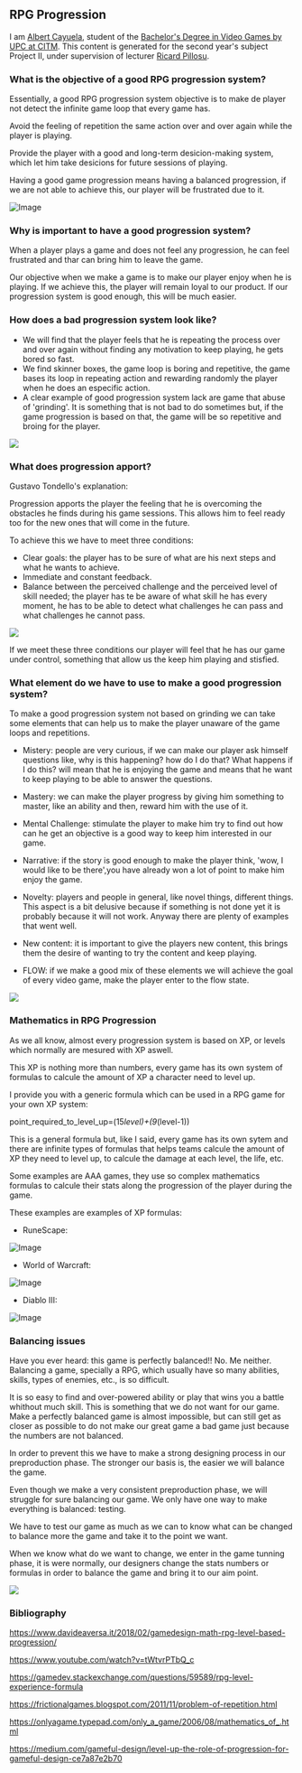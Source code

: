 ## RPG Progression

I am [Albert Cayuela](https://github.com/AlbertCayuela), student of the [Bachelor's Degree in Video Games by UPC at CITM](https://www.citm.upc.edu/ing/estudis/graus-videojocs/). This content is generated for the second year's subject Project II, under supervision of lecturer [Ricard Pillosu](https://es.linkedin.com/in/ricardpillosu).

### What is the objective of a good RPG progression system?

Essentially, a good RPG progression system objective is to make de player not detect the infinite game loop that every game has.

Avoid the feeling of repetition the same action over and over again while the player is playing.

Provide the player with a good and long-term desicion-making system, which let him take desicions for future sessions of playing.

Having a good game progression means having a balanced progression, if we are not able to achieve this, our player will be frustrated due to it.

![Image](https://github.com/AlbertCayuela/RPG-Progression/blob/master/documents/character-progression.jpg?raw=true)

### Why is important to have a good progression system?

When a player plays a game and does not feel any progression, he can feel frustrated and thar can bring him to leave the game.

Our objective when we make a game is to make our player enjoy when he is playing. If we achieve this, the player will remain loyal to our product. If our progression system is good enough, this will be much easier.

### How does a bad progression system look like?

- We will find that the player feels that he is repeating the process over and over again without finding any motivation to keep playing, he gets bored so fast.
- We find skinner boxes, the game loop is boring and repetitive, the game bases its loop in repeating action and rewarding randomly the player when he does an especific action.
- A clear example of good progression system lack are game that abuse of 'grinding'. It is something that is not bad to do sometimes but, if the game progression is based on that, the game will be so repetitive and broing for the player.

![](https://github.com/AlbertCayuela/RPG-Progression/blob/master/documents/sping.gif?raw=true)

### What does progression apport?

Gustavo Tondello's explanation:

Progression apports the player the feeling that he is overcoming the obstacles he finds during his game sessions. This allows him to feel ready too for the new ones that will come in the future.

To achieve this we have to meet three conditions:

- Clear goals: the player has to be sure of what are his next steps and what he wants to achieve.
- Immediate and constant feedback.
- Balance between the perceived challenge and the perceived level of skill needed; the player has te be aware of what skill he has every moment, he has to be able to detect what challenges he can pass and what challenges he cannot pass.

![](https://github.com/AlbertCayuela/RPG-Progression/blob/master/documents/goals.jpg?raw=true)

If we meet these three conditions our player will feel that he has our game under control, something that allow us the keep him playing and stisfied.

### What element do we have to use to make a good progression system?

To make a good progression system not based on grinding we can take some elements that can help us to make the player unaware of the game loops and repetitions.

- Mistery: people are very curious, if we can make our player ask himself questions like, why is this happening? how do I do that? What happens if I do this? will mean that he is enjoying the game and means that he want to keep playing to be able to answer the questions.

- Mastery: we can make the player progress by giving him something to master, like an ability and then, reward him with the use of it.

- Mental Challenge: stimulate the player to make him try to find out how can he get an objective is a good way to keep him interested in our game.

- Narrative: if the story is good enough to make the player think, 'wow, I would like to be there',you have already won a lot of point to make him enjoy the game.

- Novelty: players and people in general, like novel things, different things. This aspect is a bit delusive because if something is not done yet it is probably because it will not work. Anyway there are plenty of examples that went well.

- New content: it is important to give the players new content, this brings them the desire of wanting to try the content and keep playing.

- FLOW: if we make a good mix of these elements we will achieve the goal of every video game, make the player enter to the flow state.

![](https://github.com/AlbertCayuela/RPG-Progression/blob/master/documents/question-mark.jpg?raw=true)

### Mathematics in RPG Progression

As we all know, almost every progression system is based on XP, or  levels which normally are mesured with XP aswell. 

This XP is nothing more than numbers, every game has its own system of formulas to calcule the amount of XP a character need to level up.

I provide you with a generic formula which can be used in a RPG game for your own XP system:

point_required_to_level_up=(15*level)+(9*(level-1))

This is a general formula but, like I said, every game has its own sytem and there are infinite types of formulas that helps teams calcule the amount of XP they need to level up, to calcule the damage at each level, the life, etc.

Some examples are AAA games, they use so complex mathematics formulas to calcule their stats along the progression of the player during the game.

These examples are examples of XP formulas:

- RuneScape:

![Image](https://github.com/AlbertCayuela/RPG-Progression/blob/master/documents/runescape.JPG?raw=true)

- World of Warcraft:

![Image](https://github.com/AlbertCayuela/RPG-Progression/blob/master/documents/Wow.JPG?raw=true)

- Diablo III:

![Image](https://github.com/AlbertCayuela/RPG-Progression/blob/master/documents/diablo3.JPG?raw=true)

### Balancing issues

Have you ever heard: this game is perfectly balanced!! No. Me neither. Balancing a game, specially a RPG, which usually have so many abilities, skills, types of enemies, etc., is so difficult. 

It is so easy to find and over-powered ability or play that wins you a battle whithout much skill. This is something that we do not want for our game. Make a perfectly balanced game is almost impossible, but can still get as closer as possible to do not make our great game a bad game just because the numbers are not balanced.

In order to prevent this we have to make a strong designing process in our preproduction phase. The stronger our basis is, the easier we will balance the game. 

Even though we make a very consistent preproduction phase, we will struggle for sure balancing our game. We only have one way to make everything is balanced: testing.

We have to test our game as much as we can to know what can be changed to balance more the game and take it to the point we want.

When we know what do we want to change, we enter in the game tunning phase, it is were normally, our designers change  the stats numbers or formulas in order to balance the game and bring it to our aim point.

![](https://github.com/AlbertCayuela/RPG-Progression/blob/master/documents/stats.png?raw=true)
 
### Bibliography

https://www.davideaversa.it/2018/02/gamedesign-math-rpg-level-based-progression/

https://www.youtube.com/watch?v=tWtvrPTbQ_c

https://gamedev.stackexchange.com/questions/59589/rpg-level-experience-formula

https://frictionalgames.blogspot.com/2011/11/problem-of-repetition.html

https://onlyagame.typepad.com/only_a_game/2006/08/mathematics_of_.html

https://medium.com/gameful-design/level-up-the-role-of-progression-for-gameful-design-ce7a87e2b70




